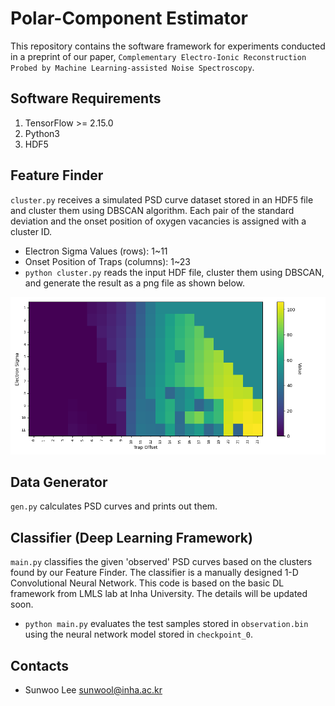 # Polar-Component Estimator
This repository contains the software framework for experiments conducted in a preprint of our paper, `Complementary Electro-Ionic Reconstruction Probed by Machine Learning-assisted Noise Spectroscopy`.

## Software Requirements
1. TensorFlow >= 2.15.0
2. Python3
3. HDF5

## Feature Finder
`cluster.py` receives a simulated PSD curve dataset stored in an HDF5 file and cluster them using DBSCAN algorithm. Each pair of the standard deviation and the onset position of oxygen vacancies is assigned with a cluster ID.
 - Electron Sigma Values (rows): 1~11
 - Onset Position of Traps (columns): 1~23
 - `python cluster.py` reads the input HDF file, cluster them using DBSCAN, and generate the result as a png file as shown below.

![map](https://github.com/swblaster/tf2-Vo/blob/master/map.png)

## Data Generator
`gen.py` calculates PSD curves and prints out them.

## Classifier (Deep Learning Framework)
`main.py` classifies the given 'observed' PSD curves based on the clusters found by our Feature Finder. The classifier is a manually designed 1-D Convolutional Neural Network. This code is based on the basic DL framework from LMLS lab at Inha University. The details will be updated soon.
 - `python main.py` evaluates the test samples stored in `observation.bin` using the neural network model stored in `checkpoint_0`.

## Contacts
 * Sunwoo Lee <sunwool@inha.ac.kr>
